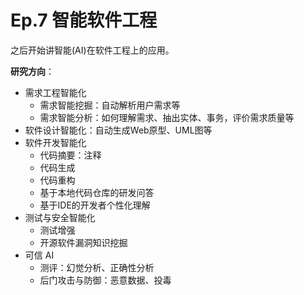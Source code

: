 # Ep.7 智能软件工程

之后开始讲智能(AI)在软件工程上的应用。

**研究方向**：

* 需求工程智能化
  * 需求智能挖掘：自动解析用户需求等
  * 需求智能分析：如何理解需求、抽出实体、事务，评价需求质量等
* 软件设计智能化：自动生成Web原型、UML图等
* 软件开发智能化
  * 代码摘要：注释
  * 代码生成
  * 代码重构
  * 基于本地代码仓库的研发问答
  * 基于IDE的开发者个性化理解
* 测试与安全智能化
  * 测试增强
  * 开源软件漏洞知识挖掘
* 可信 AI
  * 测评：幻觉分析、正确性分析
  * 后门攻击与防御：恶意数据、投毒